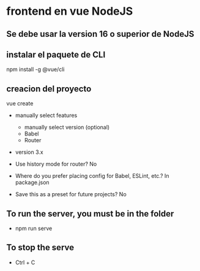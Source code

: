 # frontend en vue NodeJS

## Se debe usar la version 16 o superior de NodeJS

## instalar el paquete de CLI

npm install -g @vue/cli

## creacion del proyecto

vue create <proyecto>

- manually select features  
    - manually select version (optional)
    - Babel
    - Router   

- version 3.x

- Use history mode for router? No

- Where do you prefer placing config for Babel, ESLint, etc.? In package.json

- Save this as a preset for future projects? No

## To run the server, you must be in the <proyecto> folder

- npm run serve

## To stop the serve

- Ctrl + C